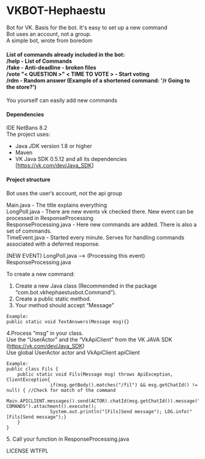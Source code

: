 <h1><a id="VKBOTHephaestu_0"></a>VKBOT-Hephaestu</h1>
<p>Bot for VK. Basis for the bot. It's easy to set up a new command<br>
Bot uses an account, not a group.<br>
A simple bot, wrote from boredom
</p>
<h4><a id="List_of_commands_already_included_in_the_bot_7"></a>List of commands already included in the bot:<br>
/help - List of Commands<br>
/fake - Anti-deadline - broken files<br>
/vote "< QUESTION >" < TIME TO VOTE > - Start voting<br>
/rdm - Random answer (Example of a shortened command: '/r Going to the store?')<br>
</h4>
You yourself can easily add new commands
<h4><a id="Dependencies_11"></a>Dependencies</h4>
<p>IDE NetBans 8.2<br>
The project uses:</p>
<ul>
<li>Java JDK version 1.8 or higher</li>
<li>Maven</li>
<li>VK Java SDK 0.5.12 and all its dependencies [<a href="https://vk.com/dev/Java_SDK">https://vk.com/dev/Java_SDK</a>]</li>
</ul>
<h4><a id="Project_structure_18"></a>Project structure</h4>
<p>Bot uses the user’s account, not the api group</p>
<p>Main.java - The title explains everything<br>
LongPoll.java - There are new events vk checked there. New event can be processed in ResponseProcessing<br>
ResponseProcessing.java  - Here new commands are added. There is also a set of commands.<br>
TimeEvent.java - Started every minute. Serves for handling commands associated with a deferred response.</p>
<p>(NEW EVENT) LongPoll.java  --&gt; (Processing this event) ResponseProcessing.java</p>
<p>To create a new command:</p>
<ol>
<li>Create a new Java class (Recommended in the package “com.bot.vkhephaestusbot.Command”).</li>
<li>Сreate a public static method.</li>
<li>Your method should accept “Message”</li>
</ol>
<pre><code>Example:
public static void TextAnswers(Message msg){}
</code></pre>
<p>4.Process “msg” in your class.<br>
Use the “UserActor” and the “VkApiClient” from the VK JAVA SDK (<a href="https://vk.com/dev/Java_SDK">https://vk.com/dev/Java_SDK</a>)<br>
Use global UserActor actor and VkApiClient apiClient</p>
<pre><code>Example:
public class Fils {
    public static void Fils(Message msg) throws ApiException, ClientException{
                if(msg.getBody().matches("/fil") && msg.getChatId() != null) { //Check for match of the command
                Main.APICLIENT.messages().send(ACTOR).chatId(msg.getChatId()).message("IS COMANDS").attachment().execute();
                System.out.println("[Fils]Send message"); LOG.info("[Fils]Send message");}
    }  
}
</code></pre>
<p>
5. Call your function in ResponseProcessing.java
</p>
<p>LICENSE WTFPL</p>
